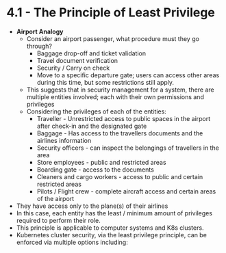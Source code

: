 # 4.1 - The Principle of Least Privilege

- **Airport Analogy**
  - Consider an airport passenger, what procedure must they go through?
    - Baggage drop-off and ticket validation
    - Travel document verification
    - Security / Carry on check
    - Move to a specific departure gate; users can access other areas during this time, but some restrictions still apply.
  - This suggests that in security management for a system, there are multiple entities involved; each with their own permissions and privileges
  - Considering the privileges of each of the entities:
    - Traveller - Unrestricted access to public spaces in the airport after check-in and the designated gate
    - Baggage - Has access to the travellers documents and the airlines information
    - Security officers - can inspect the belongings of travellers in the area
    - Store employees - public and restricted areas
    - Boarding gate - access to the documents
    - Cleaners and cargo workers - access to public and certain restricted areas
    - Pilots / Flight crew - complete aircraft access and certain areas of the airport
- They have access only to the plane(s) of their airlines
- In this case, each entity has the least / minimum amount of privileges required to perform their role.
- This principle is applicable to computer systems and K8s clusters.
- Kubernetes cluster security, via the least privilege principle, can be enforced via multiple options including:
